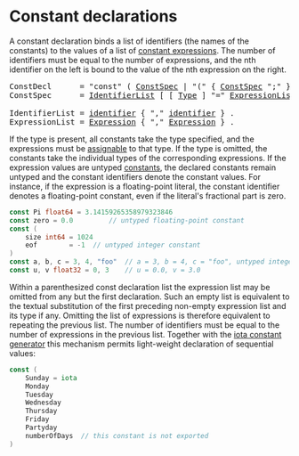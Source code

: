 # Constant declarations

A constant declaration binds a list of identifiers (the names of the constants) to the values of a list of [constant expressions](/Expressions/constant_expressions.html). The number of identifiers must be equal to the number of expressions, and the nth identifier on the left is bound to the value of the nth expression on the right.

<pre>
<a id="ConstDecl">ConstDecl</a>      = "const" ( <a href="#ConstSpec">ConstSpec</a> | "(" { <a href="#ConstSpec">ConstSpec</a> ";" } ")" ) .
<a id="ConstSpec">ConstSpec</a>      = <a href="#IdentifierList">IdentifierList</a> [ [ <a href="/Types/#Type">Type</a> ] "=" <a href="#ExpressionList">ExpressionList</a> ] .

<a id="IdentifierList">IdentifierList</a> = <a href="/Lexical%20elements/identifiers.html#identifier">identifier</a> { "," <a href="/Lexical%20elements/identifiers.html#identifier">identifier</a> } .
<a id="ExpressionList">ExpressionList</a> = <a href="/Expressions/operators.html#Expression">Expression</a> { "," <a href="/Expressions/operators.html#Expression">Expression</a> } .
</pre>

If the type is present, all constants take the type specified, and the expressions must be [assignable](/Properties%20of%20types%20and%20values/assignability.html) to that type. If the type is omitted, the constants take the individual types of the corresponding expressions. If the expression values are untyped [constants](/Constants/), the declared constants remain untyped and the constant identifiers denote the constant values. For instance, if the expression is a floating-point literal, the constant identifier denotes a floating-point constant, even if the literal's fractional part is zero.

```go
const Pi float64 = 3.14159265358979323846
const zero = 0.0         // untyped floating-point constant
const (
	size int64 = 1024
	eof        = -1  // untyped integer constant
)
const a, b, c = 3, 4, "foo"  // a = 3, b = 4, c = "foo", untyped integer and string constants
const u, v float32 = 0, 3    // u = 0.0, v = 3.0
```

Within a parenthesized const declaration list the expression list may be omitted from any but the first declaration. Such an empty list is equivalent to the textual substitution of the first preceding non-empty expression list and its type if any. Omitting the list of expressions is therefore equivalent to repeating the previous list. The number of identifiers must be equal to the number of expressions in the previous list. Together with the [iota constant generator](/Declarations%20and%20scope/iota.html) this mechanism permits light-weight declaration of sequential values:

```go
const (
	Sunday = iota
	Monday
	Tuesday
	Wednesday
	Thursday
	Friday
	Partyday
	numberOfDays  // this constant is not exported
)
```